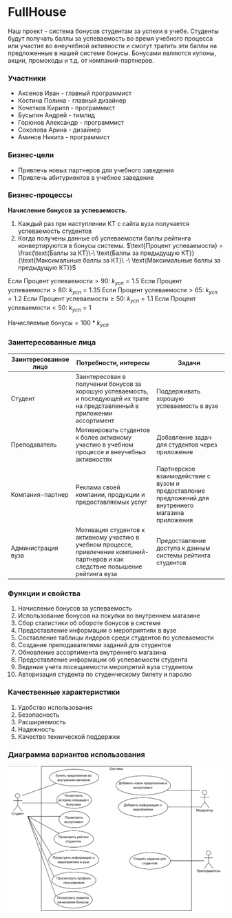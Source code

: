 # FullHouse
Наш проект - система бонусов студентам за успехи в учебе. Студенты будут получать баллы за успеваемость во время учебного процесса или участие во внеучебной активности и смогут тратить эти баллы на предложенные в нашей системе бонусы. Бонусами являются купоны, акции, промокоды и т.д. от компаний-партнеров.

### Участники
- Аксенов Иван - главный программист
- Костина Полина - главный дизайнер
- Кочетков Кирилл - программист
- Бусыгин Андрей - тимлид
- Горюнов Александр - программист
- Соколова Арина - дизайнер
- Аминов Никита - программист

### Бизнес-цели
- Привлечь новых партнеров для учебного заведения
- Привлечь абитуриентов в учебное заведение

### Бизнес-процессы
**Начисление бонусов за успеваемость.** 
1. Каждый раз при наступлении КТ с сайта вуза получается успеваемость студентов
2. Когда получены данные об успеваемости баллы рейтинга конвертируются в бонусы системы.
  $\text{Процент успеваемости} = \frac{\text{Баллы за КТ}\-\ \text{Баллы за предыдущую КТ}}{\text{Максимальные баллы за КТ}\ -\ \text{Максимальные баллы за предыдущую КТ}}$

  Если $\text{Процент успеваемости} > 90$: $k_{усп} = 1.5$
  Если $\text{Процент успеваемости} > 80$: $k_{усп} = 1.35$
  Если $\text{Процент успеваемости} > 65$: $k_{усп} = 1.2$
  Если $\text{Процент успеваемости} \ge 50$: $k_{усп} = 1.1$
  Если $\text{Процент успеваемости} < 50$: $k_{усп} = 1$

  $\text{Начисляемые бонусы} = 100 * k_{усп}$

### Заинтересованные лица
| Заинтересованное лицо | Потребности, интересы | Задачи |
| --- | --- | --- |
| Студент | Заинтересован в получении бонусов за хорошую успеваемость, и последующей их трате на представленный в приложении ассортимент | Поддерживать хорошую успеваемость в вузе |
| Преподаватель | Мотивировать студентов к более активному участию в учебном процессе и внеучебных активностях | Добавление задач для студентов через приложение |
| Компания-партнер | Реклама своей компании, продукции и предоставляемых услуг | Партнерское взаимодействие с вузом и предоставление предложений для внутреннего магазина приложения |
| Администрация вуза | Мотивация студентов к активному участию в учебном процессе, привлечение компаний-партнеров и как следствие повышение рейтинга вуза | Предоставление доступа к данным системы рейтинга студентов |

### Функции и свойства
1. Начисление бонусов за успеваемость
2. Использование бонусов на покупки во внутреннем магазине
3. Сбор статистики об обороте бонусов в системе
4. Предоставление информации о мероприятиях в вузе
5. Составление таблицы лидеров среди студентов по успеваемости
6. Создание преподавателями заданий для студентов
7. Обновление ассортимента внутреннего магазина
8. Предоставление информации об успеваемости студента
9. Ведение учета посещаемости меропрятий вуза студентом
10. Авторизация студента по студенческому билету и паролю

### Качественные характеристики
1. Удобство использования
2. Безопасность
3. Расширяемость
4. Надежность
5. Качество технической поддержки

### Диаграмма вариантов использования
![alt text](resources/images/Iteration2_UseCase.png)